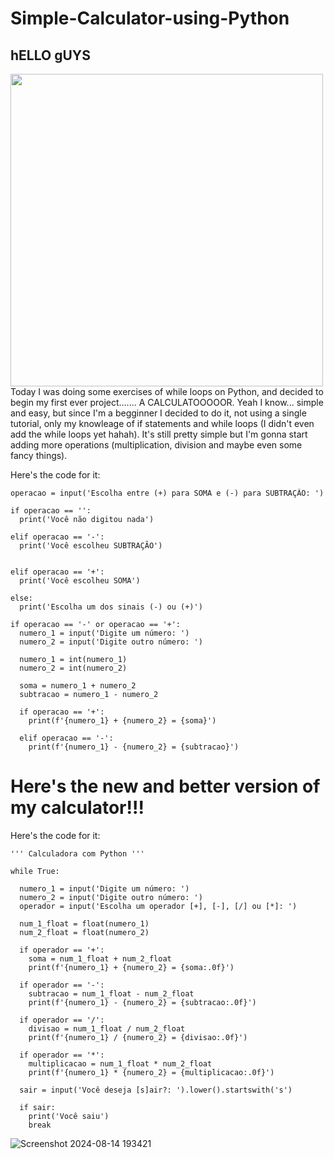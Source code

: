 # Simple-Calculator-using-Python

## hELLO gUYS

<img src="https://i.pinimg.com/736x/ff/8a/50/ff8a500045d4aa2774c1e03a86a1be2c.jpg" width="500" align="left">


<p>Today I was doing some exercises of while loops on Python, and decided to begin my first ever project....... A CALCULATOOOOOR.
Yeah I know... simple and easy, but since I'm a begginner I decided to do it, not using a single tutorial, only my knowleage of if statements and while loops (I didn't even add the while loops yet hahah). It's still pretty simple but I'm gonna start adding more operations (multiplication, division and maybe even some fancy things).</p>

<p>Here's the code for it:</p>

```
operacao = input('Escolha entre (+) para SOMA e (-) para SUBTRAÇÃO: ')

if operacao == '':
  print('Você não digitou nada')
    
elif operacao == '-':
  print('Você escolheu SUBTRAÇÃO')


elif operacao == '+':
  print('Você escolheu SOMA')

else:
  print('Escolha um dos sinais (-) ou (+)')

if operacao == '-' or operacao == '+':
  numero_1 = input('Digite um número: ')
  numero_2 = input('Digite outro número: ')

  numero_1 = int(numero_1)
  numero_2 = int(numero_2)

  soma = numero_1 + numero_2
  subtracao = numero_1 - numero_2

  if operacao == '+':
    print(f'{numero_1} + {numero_2} = {soma}')

  elif operacao == '-':
    print(f'{numero_1} - {numero_2} = {subtracao}')

```

# Here's the new and better version of my calculator!!!

<p>Here's the code for it:</p>

```
''' Calculadora com Python '''

while True:

  numero_1 = input('Digite um número: ')
  numero_2 = input('Digite outro número: ')
  operador = input('Escolha um operador [+], [-], [/] ou [*]: ')

  num_1_float = float(numero_1)
  num_2_float = float(numero_2)

  if operador == '+':
    soma = num_1_float + num_2_float
    print(f'{numero_1} + {numero_2} = {soma:.0f}')

  if operador == '-':
    subtracao = num_1_float - num_2_float
    print(f'{numero_1} - {numero_2} = {subtracao:.0f}')

  if operador == '/':
    divisao = num_1_float / num_2_float
    print(f'{numero_1} / {numero_2} = {divisao:.0f}')

  if operador == '*':
    multiplicacao = num_1_float * num_2_float
    print(f'{numero_1} * {numero_2} = {multiplicacao:.0f}')

  sair = input('Você deseja [s]air?: ').lower().startswith('s')

  if sair:
    print('Você saiu')
    break

```

<img>![Screenshot 2024-08-14 193421](https://github.com/user-attachments/assets/8eb98680-753e-44d0-9bec-a67e9a0a93c6)


